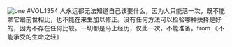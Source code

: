 ![one](http://image.wufazhuce.com/FipJb9SL-eCtNArmMQyaWopJqaBc)
#VOL.1354
人永远都无法知道自己该要什么，因为人只能活一次，既不能拿它跟前世相比，也不能在来生加以修正。没有任何方法可以检验哪种抉择是好的，因为不存在任何比较。一切都是马上经历，仅此一次，不能准备。from 《不能承受的生命之轻》